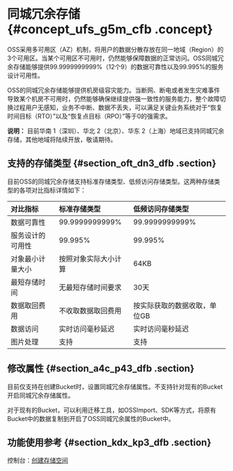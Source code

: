 # 同城冗余存储 {#concept_ufs_g5m_cfb .concept}

OSS采用多可用区（AZ）机制，将用户的数据分散存放在同一地域（Region）的3个可用区。当某个可用区不可用时，仍然能够保障数据的正常访问。OSS同城冗余存储能够提供99.9999999999%（12个9）的数据可靠性以及99.995%的服务设计可用性。

OSS的同城冗余存储能够提供机房级容灾能力。当断网、断电或者发生灾难事件导致某个机房不可用时，仍然能够确保继续提供强一致性的服务能力，整个故障切换过程用户无感知，业务不中断、数据不丢失，可以满足关键业务系统对于“恢复时间目标（RTO）”以及“恢复点目标（RPO）”等于0的强需求。

**说明：** 目前华南 1（深圳）、华北 2（北京）、华东 2（上海）地域已支持同城冗余存储，其他地域将陆续开放，敬请期待。

## 支持的存储类型 {#section_oft_dn3_dfb .section}

目前OSS的同城冗余存储支持标准存储类型、低频访问存储类型。这两种存储类型的各项对比指标详情如下：

|对比指标|标准存储类型|低频访问存储类型|
|:---|:-----|:-------|
|数据可靠性|99.9999999999%|99.9999999999%|
|服务设计的可用性|99.995%|99.995%|
|对象最小计量大小|按照对象实际大小计算|64KB|
|最短存储时间|无最短存储时间要求|30天|
|数据取回费用|不收取数据取回费用|按实际获取的数据收取，单位GB|
|数据访问|实时访问毫秒延迟|实时访问毫秒延迟|
|图片处理|支持|支持|

## 修改属性 {#section_a4c_p43_dfb .section}

目前仅支持在创建Bucket时，设置同城冗余存储属性。不支持针对现有的Bucket开启同城冗余存储属性。

对于现有的Bucket，可以利用迁移工具，如OSSImport、SDK等方式，将原有Bucket中的数据复制到开启了OSS同城冗余属性的Bucket中。

## 功能使用参考 {#section_kdx_kp3_dfb .section}

控制台：[创建存储空间](../../../../cn.zh-CN/控制台用户指南/管理存储空间/创建存储空间.md#ul_jjm_ls3_dfb)

